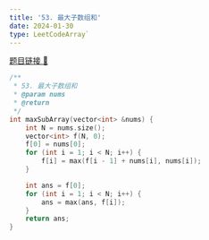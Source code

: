 ```yaml
---
title: '53. 最大子数组和'
date: 2024-01-30
type: LeetCodeArray`
---
```


[题目链接 🔗](https://leetcode.cn/problems/maximum-subarray/)

```cpp
/**
 * 53. 最大子数组和
 * @param nums
 * @return
 */
int maxSubArray(vector<int> &nums) {
    int N = nums.size();
    vector<int> f(N, 0);
    f[0] = nums[0];
    for (int i = 1; i < N; i++) {
        f[i] = max(f[i - 1] + nums[i], nums[i]);
    }

    int ans = f[0];
    for (int i = 1; i < N; i++) {
        ans = max(ans, f[i]);
    }
    return ans;
}
```
